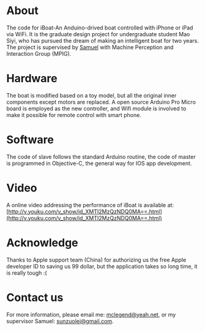 # About
The code for iBoat-An Anduino-drived boat controlled with iPhone or iPad via WiFi.
It is the graduate design project for undergraduate student Mao Siyi, who has pursued the dream of making an intelligent boat for two years. The project is supervised by 
[Samuel](http://cie.shmtu.edu.cn/archives/3953) with Machine Perception and Interaction Group (MPIG).

# Hardware
The boat is modified based on a toy model, but all the original inner components except motors are replaced. A open source Arduino Pro Micro board is employed as the new controller, and Wifi module is involved to make it possible for remote control with smart phone.   

# Software
The code of slave follows the standard Arduino routine, the code of master is programmed in Objective-C, the general way for IOS app development.

# Video
A online video addressing the performance of iBoat is available at: [http://v.youku.com/v_show/id_XMTI2MzQzNDQ0MA==.html](http://v.youku.com/v_show/id_XMTI2MzQzNDQ0MA==.html)

# Acknowledge
Thanks to Apple support team (China) for authorizing us the free Apple developer ID to saving us 99 dollar, but the application takes so long time, it is really tough :(

# Contact us 
For more information, please email me: mclegend@yeah.net, or my supervisor Samuel: sunzuolei@gmail.com. 
